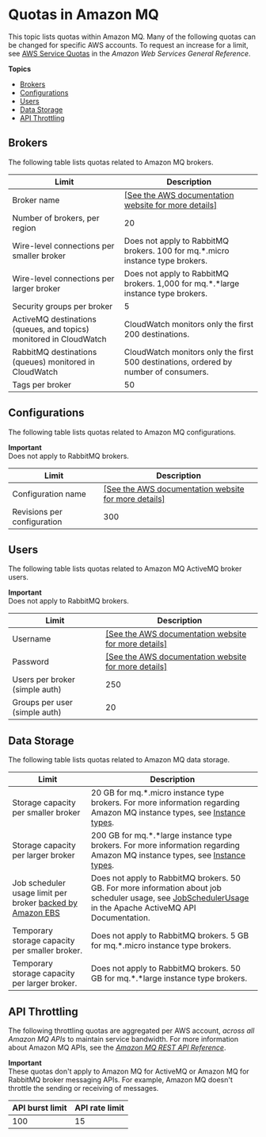 # Quotas in Amazon MQ<a name="amazon-mq-limits"></a>

This topic lists quotas within Amazon MQ\. Many of the following quotas can be changed for specific AWS accounts\. To request an increase for a limit, see [AWS Service Quotas](https://docs.aws.amazon.com/general/latest/gr/aws_service_limits.html) in the *Amazon Web Services General Reference*\.

**Topics**
+ [Brokers](#broker-limits)
+ [Configurations](#configuration-limits)
+ [Users](#activemq-user-limits)
+ [Data Storage](#data-storage-limits)
+ [API Throttling](#api-throttling-limits)

## Brokers<a name="broker-limits"></a>

The following table lists quotas related to Amazon MQ brokers\.


| Limit | Description | 
| --- | --- | 
| Broker name |  [\[See the AWS documentation website for more details\]](http://docs.aws.amazon.com/amazon-mq/latest/developer-guide/amazon-mq-limits.html)  | 
| Number of brokers, per region | 20 | 
| Wire\-level connections per smaller broker |   Does not apply to RabbitMQ brokers\.  100 for mq\.\*\.micro instance type brokers\.  | 
| Wire\-level connections per larger broker |   Does not apply to RabbitMQ brokers\.  1,000 for mq\.\*\.\*large instance type brokers\.  | 
| Security groups per broker | 5 | 
| ActiveMQ destinations \(queues, and topics\) monitored in CloudWatch | CloudWatch monitors only the first 200 destinations\. | 
| RabbitMQ destinations \(queues\) monitored in CloudWatch | CloudWatch monitors only the first 500 destinations, ordered by number of consumers\. | 
| Tags per broker | 50 | 

## Configurations<a name="configuration-limits"></a>

The following table lists quotas related to Amazon MQ configurations\.

**Important**  
Does not apply to RabbitMQ brokers\.


| Limit | Description | 
| --- | --- | 
| Configuration name |  [\[See the AWS documentation website for more details\]](http://docs.aws.amazon.com/amazon-mq/latest/developer-guide/amazon-mq-limits.html)  | 
| Revisions per configuration | 300 | 

## Users<a name="activemq-user-limits"></a>

The following table lists quotas related to Amazon MQ ActiveMQ broker users\.

**Important**  
Does not apply to RabbitMQ brokers\.


| Limit | Description | 
| --- | --- | 
| Username |  [\[See the AWS documentation website for more details\]](http://docs.aws.amazon.com/amazon-mq/latest/developer-guide/amazon-mq-limits.html)  | 
| Password |  [\[See the AWS documentation website for more details\]](http://docs.aws.amazon.com/amazon-mq/latest/developer-guide/amazon-mq-limits.html)  | 
| Users per broker \(simple auth\) | 250 | 
| Groups per user \(simple auth\) | 20 | 

## Data Storage<a name="data-storage-limits"></a>

The following table lists quotas related to Amazon MQ data storage\.


| Limit | Description | 
| --- | --- | 
| Storage capacity per smaller broker | 20 GB for mq\.\*\.micro instance type brokers\. For more information regarding Amazon MQ instance types, see [Instance types](broker-instance-types.md)\. | 
| Storage capacity per larger broker | 200 GB for mq\.\*\.\*large instance type brokers\. For more information regarding Amazon MQ instance types, see [Instance types](broker-instance-types.md)\. | 
| Job scheduler usage limit per broker [backed by Amazon EBS](broker-storage.md) |   Does not apply to RabbitMQ brokers\.  50 GB\. For more information about job scheduler usage, see [JobSchedulerUsage](https://activemq.apache.org/maven/apidocs/org/apache/activemq/usage/JobSchedulerUsage.html) in the Apache ActiveMQ API Documentation\.  | 
| Temporary storage capacity per smaller broker\. |   Does not apply to RabbitMQ brokers\.  5 GB for mq\.\*\.micro instance type brokers\.  | 
| Temporary storage capacity per larger broker\. |   Does not apply to RabbitMQ brokers\.  50 GB for mq\.\*\.\*large instance type brokers\.  | 

## API Throttling<a name="api-throttling-limits"></a>

The following throttling quotas are aggregated per AWS account, *across all Amazon MQ APIs* to maintain service bandwidth\. For more information about Amazon MQ APIs, see the *[Amazon MQ REST API Reference](https://docs.aws.amazon.com/amazon-mq/latest/api-reference/)*\.

**Important**  
These quotas don't apply to Amazon MQ for ActiveMQ or Amazon MQ for RabbitMQ broker messaging APIs\. For example, Amazon MQ doesn't throttle the sending or receiving of messages\.


| API burst limit | API rate limit | 
| --- | --- | 
| 100 | 15 | 